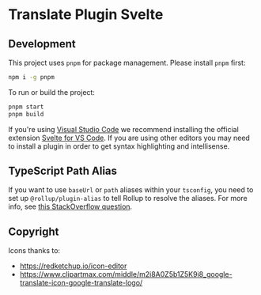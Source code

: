 # Translate Plugin Svelte

## Development

This project uses `pnpm` for package management. Please install `pnpm` first:

```bash
npm i -g pnpm
```

To run or build the project:

```bash
pnpm start
pnpm build
```

If you're using [Visual Studio Code](https://code.visualstudio.com/) we recommend installing the official extension [Svelte for VS Code](https://marketplace.visualstudio.com/items?itemName=svelte.svelte-vscode). If you are using other editors you may need to install a plugin in order to get syntax highlighting and intellisense.

## TypeScript Path Alias

If you want to use `baseUrl` or `path` aliases within your `tsconfig`, you need to set up `@rollup/plugin-alias` to tell Rollup to resolve the aliases. For more info, see [this StackOverflow question](https://stackoverflow.com/questions/63427935/setup-tsconfig-path-in-svelte).

## Copyright

Icons thanks to:

- https://redketchup.io/icon-editor
- https://www.clipartmax.com/middle/m2i8A0Z5b1Z5K9i8_google-translate-icon-google-translate-logo/
